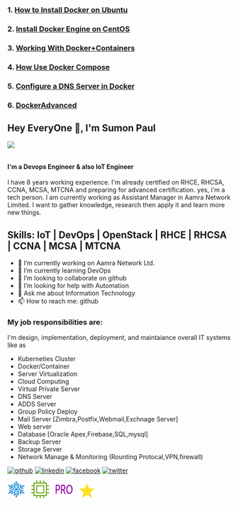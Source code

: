 ### 1. [How to Install Docker on Ubuntu](https://github.com/SumonPaul18/Docker-Kubernetes/blob/main/Install%20Docker%20on%20Ubuntu.txt)
### 2. [Install Docker Engine on CentOS](https://github.com/SumonPaul18/Docker-Kubernetes/blob/main/Install%20Docker%20Engine%20on%20CentOS.txt)
### 3. [Working With Docker+Containers](https://github.com/SumonPaul18/Docker-Kubernetes/blob/main/Working%20With%20Docker%2BContainers.txt)
### 4. [How Use Docker Compose](https://github.com/SumonPaul18/Docker-Kubernetes/blob/main/How%20Use%20Docker%20Compose.txt)
### 5. [Configure a DNS Server in Docker](https://github.com/SumonPaul18/Docker-Kubernetes/blob/main/Configure%20a%20DNS%20Server%20in%20Docker.txt)
### 6. [DockerAdvanced](https://github.com/SumonPaul18/Docker-Kubernetes/blob/main/DockerAdvanced.txt)


## Hey EveryOne 👋, I'm Sumon Paul
<img src="https://media.licdn.com/dms/image/D5616AQHjCraM9iGGzA/profile-displaybackgroundimage-shrink_350_1400/0/1712646112750?e=1720051200&v=beta&t=cGUnzmvE5X-dP6fR_rJbXp0jMfonp6KiF3X34_oTfR4">

## 

#### I'm a Devops Engineer & also IoT Engineer 


I have 8 years working experience. I'm already certified on RHCE, RHCSA, CCNA, MCSA, MTCNA and preparing for advanced certification. yes, i'm a tech person. I am currently working as Assistant Manager in Aamra Network Limited. I want to gather knowledge, research then apply it and learn more new things.

## Skills: IoT | DevOps | OpenStack | RHCE | RHCSA | CCNA | MCSA | MTCNA

- 🔭 I’m currently working on Aamra Network Ltd. 
- 🌱 I’m currently learning DevOps 
- 👯 I’m looking to collaborate on github 
- 🤔 I’m looking for help with Automation 
- 💬 Ask me about Information Technology 
- 📫 How to reach me: github 

### My job responsibilities are:

I'm design, implementation, deployment, and maintaiance overall IT systems like as 

- Kuberneties Cluster
- Docker/Container
- Server Virtualization
- Cloud Computing
- Virtual Private Server
- DNS Server
- ADDS Server
- Group Policy Deploy
- Mail Server [Zimbra,Postfix,Webmail,Exchnage Server]
- Web server 
- Database [Oracle Apex,Firebase,SQL,mysql]
- Backup Server
- Storage Server
- Network Manage & Monitoring (Rounting Protocal,VPN,firewall)


[<img src='https://cdn.jsdelivr.net/npm/simple-icons@3.0.1/icons/github.svg' alt='github' height='40'>](https://github.com/https://github.com/SumonPaul18)  [<img src='https://cdn.jsdelivr.net/npm/simple-icons@3.0.1/icons/linkedin.svg' alt='linkedin' height='40'>](https://www.linkedin.com/in/https://www.linkedin.com/in/sumonpaul//)  [<img src='https://cdn.jsdelivr.net/npm/simple-icons@3.0.1/icons/facebook.svg' alt='facebook' height='40'>](https://www.facebook.com/https://www.facebook.com/skp.39)  [<img src='https://cdn.jsdelivr.net/npm/simple-icons@3.0.1/icons/twitter.svg' alt='twitter' height='40'>](https://twitter.com/sumonpaul95)  

<a href='https://archiveprogram.github.com/'><img src='https://raw.githubusercontent.com/acervenky/animated-github-badges/master/assets/acbadge.gif' width='40' height='40'></a> <a href='https://docs.github.com/en/developers'><img src='https://raw.githubusercontent.com/acervenky/animated-github-badges/master/assets/devbadge.gif' width='40' height='40'></a> <a href='https://github.com/pricing'><img src='https://raw.githubusercontent.com/acervenky/animated-github-badges/master/assets/pro.gif' width='40' height='40'></a> <a href='https://stars.github.com/'><img src='https://raw.githubusercontent.com/acervenky/animated-github-badges/master/assets/starbadge.gif' width='35' height='35'></a> 
<!---
[![trophy](https://github-profile-trophy.vercel.app/?username=https://github.com/SumonPaul18)](https://github.com/ryo-ma/github-profile-trophy)

[![Top Langs](https://github-readme-stats.vercel.app/api/top-langs/?username=https://github.com/SumonPaul18)](https://github.com/anuraghazra/github-readme-stats)

![GitHub stats](https://github-readme-stats.vercel.app/api?username=https://github.com/SumonPaul18&show_icons=true)  

![Profile views](https://gpvc.arturio.dev/https://github.com/SumonPaul18)  
--->
